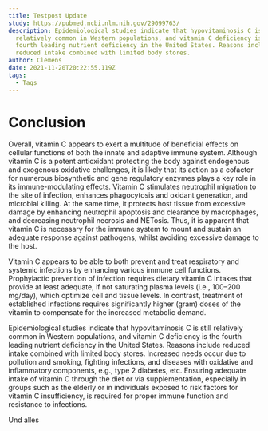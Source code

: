 ```yaml
---
title: Testpost Update
study: https://pubmed.ncbi.nlm.nih.gov/29099763/
description: Epidemiological studies indicate that hypovitaminosis C is still
  relatively common in Western populations, and vitamin C deficiency is the
  fourth leading nutrient deficiency in the United States. Reasons include
  reduced intake combined with limited body stores.
author: Clemens
date: 2021-11-20T20:22:55.119Z
tags:
  - Tags
---
```

# Conclusion

Overall, vitamin C appears to exert a multitude of beneficial effects on cellular functions of both the innate and adaptive immune system. Although vitamin C is a potent antioxidant protecting the body against endogenous and exogenous oxidative challenges, it is likely that its action as a cofactor for numerous biosynthetic and gene regulatory enzymes plays a key role in its immune-modulating effects. Vitamin C stimulates neutrophil migration to the site of infection, enhances phagocytosis and oxidant generation, and microbial killing. At the same time, it protects host tissue from excessive damage by enhancing neutrophil apoptosis and clearance by macrophages, and decreasing neutrophil necrosis and NETosis. Thus, it is apparent that vitamin C is necessary for the immune system to mount and sustain an adequate response against pathogens, whilst avoiding excessive damage to the host.

Vitamin C appears to be able to both prevent and treat respiratory and systemic infections by enhancing various immune cell functions. Prophylactic prevention of infection requires dietary vitamin C intakes that provide at least adequate, if not saturating plasma levels (i.e., 100–200 mg/day), which optimize cell and tissue levels. In contrast, treatment of established infections requires significantly higher (gram) doses of the vitamin to compensate for the increased metabolic demand.

Epidemiological studies indicate that hypovitaminosis C is still relatively common in Western populations, and vitamin C deficiency is the fourth leading nutrient deficiency in the United States. Reasons include reduced intake combined with limited body stores. Increased needs occur due to pollution and smoking, fighting infections, and diseases with oxidative and inflammatory components, e.g., type 2 diabetes, etc. Ensuring adequate intake of vitamin C through the diet or via supplementation, especially in groups such as the elderly or in individuals exposed to risk factors for vitamin C insufficiency, is required for proper immune function and resistance to infections.

Und alles